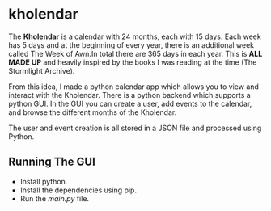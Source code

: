 # kholendar
The **Kholendar** is a calendar with 24 months, each with 15 days. Each week has 5 days and at the beginning of every year, there is an additional week called The Week of Awn.In total there are 365 days in each year. This is **ALL MADE UP** and heavily inspired by the books I was reading at the time (The Stormlight Archive).

 From this idea, I made a python calendar app which allows you to view and interact with the Kholendar. There is a python backend which supports a python GUI. In the GUI you can create a user, add events to the calendar, and browse the different months of the Kholendar. 

 The user and event creation is all stored in a JSON file and processed using Python.

## Running The GUI
- Install python.
- Install the dependencies using pip.
- Run the *main.py* file.